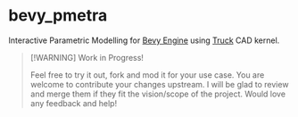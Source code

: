# bevy_pmetra

Interactive Parametric Modelling for [Bevy Engine][bevy-website] using [Truck][truck-github] CAD kernel.

> [!WARNING] Work in Progress!
>
> Feel free to try it out, fork and mod it for your use case. You are welcome to contribute your changes upstream. I will be glad to review and merge them if they fit the vision/scope of the project. Would love any feedback and help!

[bevy-website]: https://bevyengine.org/
[truck-github]: https://github.com/ricosjp/truck
